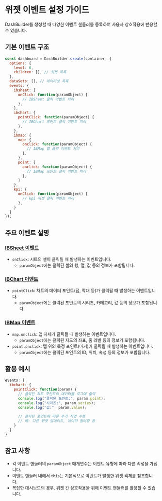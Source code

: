 # 위젯 이벤트 설정 가이드

DashBuilder를 생성할 때 다양한 이벤트 핸들러를 등록하여 사용자 상호작용에 반응할 수 있습니다.

## 기본 이벤트 구조

```javascript
const dashboard = DashBuilder.create(container, {
  options: {
    level: 0,
    children: [], // 위젯 목록
  },
  dataSets: [], // 데이터셋 목록
  events: {
    ibsheet: {
      onClick: function(paramObject) {
        // IBSheet 클릭 이벤트 처리
      },
    },
    ibchart: {
      pointClick: function(paramObject) {
        // IBChart 포인트 클릭 이벤트 처리
      },
    },
    ibmap: {
      map: {
        onclick: function(paramObject) {
          // IBMap 맵 클릭 이벤트 처리
        },
      },
      point: {
        onclick: function(paramObject) {
          // IBMap 포인트 클릭 이벤트 처리
        },
      }
    },
    kpi: {
      onClick: function(paramObject) {
        // kpi 위젯 클릭 이벤트 처리
      },
    }
  }
});
```

## 주요 이벤트 설명

### [IBSheet 이벤트](https://docs.ibsheet.com/ibsheet/v8/manual/#docs/events/event)
- `onClick`: 시트의 셀이 클릭될 때 발생하는 이벤트입니다.
  - `paramObject`에는 클릭된 셀의 행, 열, 값 등의 정보가 포함됩니다.

### [IBChart 이벤트](https://docs.ibsheet.com/ibchart/v1/manual/#docs/event/event)
- `pointClick`: 차트의 데이터 포인트(점, 막대 등)가 클릭될 때 발생하는 이벤트입니다.
  - `paramObject`에는 클릭된 포인트의 시리즈, 카테고리, 값 등의 정보가 포함됩니다.

### [IBMap 이벤트](https://docs.ibsheet.com/ibmap/v1/manual/#docs/events/map/onclick)
- `map.onclick`: 맵 자체가 클릭될 때 발생하는 이벤트입니다.
  - `paramObject`에는 클릭된 지도의 좌표, 줌 레벨 등의 정보가 포함됩니다.
- `point.onclick`: 맵 위의 특정 포인트(마커)가 클릭될 때 발생하는 이벤트입니다.
  - `paramObject`에는 클릭된 포인트의 ID, 위치, 속성 등의 정보가 포함됩니다.

## 활용 예시

```javascript
events: {
  ibchart: {
    pointClick: function(param) {
      // 클릭된 차트 포인트의 데이터를 로그에 출력
      console.log("클릭된 포인트:", param.point);
      console.log("시리즈:", param.series);
      console.log("값:", param.value);
      
      // 클릭된 포인트에 따른 추가 작업 수행
      // 예: 다른 위젯 업데이트, 데이터 필터링 등
    }
  }
}
```

## 참고 사항

- 각 이벤트 핸들러의 `paramObject` 매개변수는 이벤트 유형에 따라 다른 속성을 가집니다.
- 이벤트 핸들러 내에서 `this`는 기본적으로 이벤트가 발생한 위젯 객체를 참조합니다.
- 복잡한 대시보드의 경우, 위젯 간 상호작용을 위해 이벤트 핸들러를 활용할 수 있습니다.